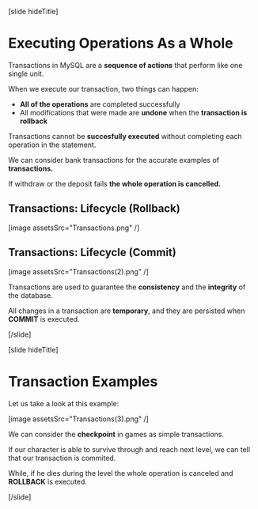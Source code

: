 [slide hideTitle]

# Executing Operations As a Whole

Transactions in MySQL are a **sequence of actions** that perform like one single unit.

When we execute our transaction, two things can happen:

- **Аll of the operations** are completed successfully
- Аll modifications that were made are **undone** when the **transaction is rollback**

Transactions cannot be **succesfully executed** without completing each operation in the statement. 

We can consider bank transactions for the accurate examples of **transactions.**

If withdraw or the deposit fails **the whole operation is cancelled.**

## Transactions: Lifecycle (Rollback)

[image assetsSrc="Transactions.png" /]

## Transactions: Lifecycle (Commit)

[image assetsSrc="Transactions(2).png" /]

Transactions are used to guarantee the **consistency** and the **integrity** of the database.

All changes in a transaction are **temporary**, and they are persisted when **COMMIT** is executed.

[/slide]


[slide hideTitle]

# Transaction Examples

Let us take a look at this example:

[image assetsSrc="Transactions(3).png" /]

We can consider the **checkpoint** in games as simple transactions.

If our character is able to survive through and reach next level, we can tell that our transaction is commited.

While, if he dies during the level the whole operation is canceled and **ROLLBACK** is executed.

[/slide]


